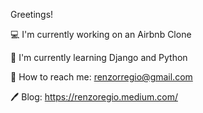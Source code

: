 Greetings!

💻 I'm currently working on an Airbnb Clone

📖 I'm currently learning Django and Python

📱 How to reach me: renzorregio@gmail.com

🖊 Blog: https://renzoregio.medium.com/

<!--
**rmrrcreate/rmrrcreate** is a ✨ _special_ ✨ repository because its `README.md` (this file) appears on your GitHub profile.

Here are some ideas to get you started:

- 🔭 I’m currently working on ...
- 🌱 I’m currently learning ...
- 👯 I’m looking to collaborate on ...
- 🤔 I’m looking for help with ...
- 💬 Ask me about ...
- 📫 How to reach me: ...
- 😄 Pronouns: ...
- ⚡ Fun fact: ...
-->
